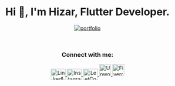  <h1 align="center">Hi 👋, I'm Hizar, Flutter Developer.</h1>


<p align="center">
  <a href="https://personal-portfolio-orpin-iota-35.vercel.app/" target="_blank">
    <img src="https://img.shields.io/badge/Portfolio-Visit-blue?style=for-the-badge&logo=google-chrome" alt="portfolio" />
  </a>
</p>



<br/>
<h3 align="center">Connect with me:</h3>
<p align="center">
  <a href="https://www.linkedin.com/in/hizar-sajjad-850055217/" target="blank">
    <img align="center" src="https://raw.githubusercontent.com/rahuldkjain/github-profile-readme-generator/master/src/images/icons/Social/linked-in-alt.svg" alt="LinkedIn" height="30" width="40" />
  </a>
  <a href="https://instagram.com/11izarhere" target="blank">
    <img align="center" src="https://raw.githubusercontent.com/rahuldkjain/github-profile-readme-generator/master/src/images/icons/Social/instagram.svg" alt="Instagram" height="30" width="40" />
  </a>
  <a href="https://www.leetcode.com/hizar68" target="blank">
    <img align="center" src="https://raw.githubusercontent.com/rahuldkjain/github-profile-readme-generator/master/src/images/icons/Social/leet-code.svg" alt="LeetCode" height="30" width="40" />

<a href="https://www.upwork.com/freelancers/~01e5e13bacf9071c17">
  <img src="https://cdn.simpleicons.org/upwork" alt="Upwork icon" width="32" height="32" />
</a>
<a href="https://www.fiverr.com/s/0bPW4gx">
  <img src="https://cdn.simpleicons.org/fiverr" alt="Fiverr icon" width="32" height="32" />
</a>

</p>





